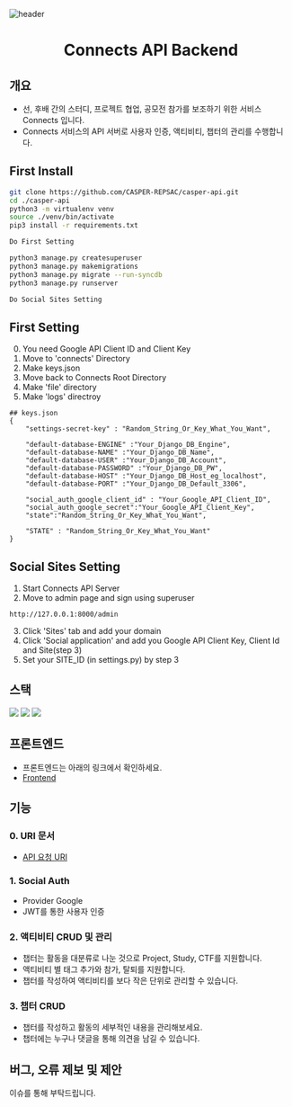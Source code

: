 ![header](https://capsule-render.vercel.app/api?type=rect&color=gradient&height=200&section=header&text=Connects&fontAlign=50&fontSize=70)
<div align="center"> 
 
# Connects API Backend
</div>

## 개요
- 선, 후배 간의 스터디, 프로젝트 협업, 공모전 참가를 보조하기 위한 서비스 Connects 입니다.
- Connects 서비스의 API 서버로 사용자 인증, 액티비티, 챕터의 관리를 수행합니다.
 
## First Install
```bash
git clone https://github.com/CASPER-REPSAC/casper-api.git
cd ./casper-api
python3 -m virtualenv venv
source ./venv/bin/activate
pip3 install -r requirements.txt

Do First Setting

python3 manage.py createsuperuser
python3 manage.py makemigrations
python3 manage.py migrate --run-syncdb
python3 manage.py runserver

Do Social Sites Setting
``` 

## First Setting
0. You need Google API Client ID and Client Key
1. Move to 'connects' Directory
2. Make keys.json
3. Move back to Connects Root Directory
4. Make 'file' directory
5. Make 'logs' directroy

```
## keys.json
{
    "settings-secret-key" : "Random_String_Or_Key_What_You_Want",

    "default-database-ENGINE" :"Your_Django_DB_Engine",
    "default-database-NAME" :"Your_Django_DB_Name",
    "default-database-USER" :"Your_Django_DB_Account",
    "default-database-PASSWORD" :"Your_Django_DB_PW",
    "default-database-HOST" :"Your_Django_DB_Host_eg_localhost", 
    "default-database-PORT" :"Your_Django_DB_Default_3306",

    "social_auth_google_client_id" : "Your_Google_API_Client_ID",
    "social_auth_google_secret":"Your_Google_API_Client_Key",
    "state":"Random_String_Or_Key_What_You_Want",
    
    "STATE" : "Random_String_Or_Key_What_You_Want"
}

```


## Social Sites Setting
1. Start Connects API Server
2. Move to admin page and sign using superuser
```
http://127.0.0.1:8000/admin
```
3. Click 'Sites' tab and add your domain
4. Click 'Social application' and add you Google API Client Key, Client Id and Site(step 3)
5. Set your SITE_ID (in settings.py) by step 3
 
## 스택
<p align="left">
<img src="https://img.shields.io/badge/Python3-054480?style=flat-square&logo=python&logoColor=white"/>
<img src="https://img.shields.io/badge/Django-18ba1e?style=flat-square&logo=django&logoColor=white"/>
<img src="https://img.shields.io/badge/MySQL-12a5ff?style=flat-square&logo=mysql&logoColor=white"/>
</p>

## 프론트엔드
- 프론트엔드는 아래의 링크에서 확인하세요.
- [Frontend](https://github.com/CASPER-REPSAC/connect-frontend)

## 기능
### 0. URI 문서
- [API 요청 URI](https://www.notion.so/floodnut/Connects-API-64005bb57a964411afb8517cf5f8c231)

### 1. Social Auth
- Provider Google
- JWT를 통한 사용자 인증

### 2. 액티비티 CRUD 및 관리
- 챕터는 활동을 대분류로 나눈 것으로 Project, Study, CTF를 지원합니다.
- 액티비티 별 태그 추가와 참가, 탈퇴를 지원합니다.
- 챕터를 작성하여 액티비티를 보다 작은 단위로 관리할 수 있습니다.

### 3. 챕터 CRUD
- 챕터를 작성하고 활동의 세부적인 내용을 관리해보세요.
- 챕터에는 누구나 댓글을 통해 의견을 남길 수 있습니다.

## 버그, 오류 제보 및 제안
이슈를 통해 부탁드립니다.
